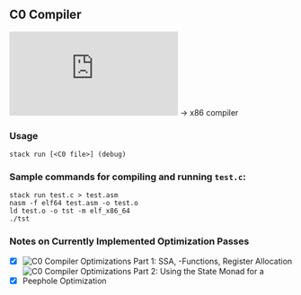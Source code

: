 ## C0 Compiler

![C0](https://c0.cs.cmu.edu/docs/c0-reference.pdf) -> x86 compiler

### Usage
```
stack run [<C0 file>] (debug)
```

### Sample commands for compiling and running `test.c`:
```
stack run test.c > test.asm
nasm -f elf64 test.asm -o test.o
ld test.o -o tst -m elf_x86_64
./tst
```

### Notes on Currently Implemented Optimization Passes

- [x] ![C0 Compiler Optimizations Part 1: SSA,
-Functions, Register Allocation](https://hackmd.io/@n9vXJ2dWSK-txnWnjmMPGQ/S1ewdXJggx)
- [x] ![C0 Compiler Optimizations Part 2: Using the State Monad for a Peephole Optimization](https://hackmd.io/@n9vXJ2dWSK-txnWnjmMPGQ/BkqIumyleg)
